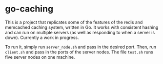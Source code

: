 # go-caching

This is a project that replicates some of the features of the redis and memcached caching system, written in Go. It works with consistent hashing and can run on multiple servers (as well as responding to when a server is down). Currently a work in progress.

To run it, simply run `server_node.sh` and pass in the desired port. Then, run `client.sh` and pass in the ports of the server nodes. The file `test.sh` runs five server nodes on one machine.

